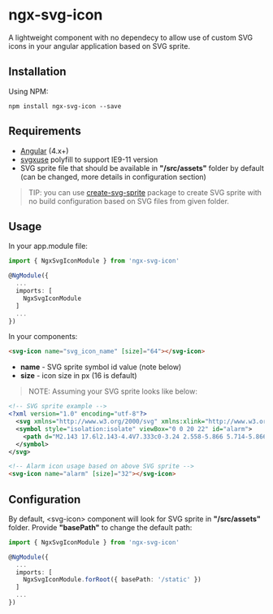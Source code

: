 # ngx-svg-icon
A lightweight component with no dependecy to allow use of custom SVG icons in your angular application based on SVG sprite.

## Installation
Using NPM:
```
npm install ngx-svg-icon --save
```

## Requirements
 - [Angular](https://github.com/angular/angular) (4.x+)
 - [svgxuse](https://github.com/Keyamoon/svgxuse) polyfill to support IE9-11 version
 - SVG sprite file that should be available in **"/src/assets"** folder by default (can be changed, more details in configuration section)

  > TIP: you can use [create-svg-sprite](https://github.com/achwilko/create-svg-sprite) package to create SVG sprite with no build configuration based on SVG files from given folder.


## Usage
In your app.module file:
```ts
import { NgxSvgIconModule } from 'ngx-svg-icon'

@NgModule({
  ...
  imports: [
    NgxSvgIconModule
  ]
  ...
})
```

In your components:
```html
<svg-icon name="svg_icon_name" [size]="64"></svg-icon>
```
- **name** - SVG sprite symbol id value (note below)
- **size** - icon size in px (16 is default)


> NOTE: Assuming your SVG sprite looks like below:
```xml
<!-- SVG sprite example -->
<?xml version="1.0" encoding="utf-8"?>
  <svg xmlns="http://www.w3.org/2000/svg" xmlns:xlink="http://www.w3.org/1999/xlink">
  <symbol style="isolation:isolate" viewBox="0 0 20 22" id="alarm">
    <path d="M2.143 17.6l2.143-4.4V7.333c0-3.24 2.558-5.866 5.714-5.866 3.156 0 5.714 2.626 5.714 5.866V13.2l2.143 4.4H2.143zM10 20.533c-.932 0-1.716-.613-2.011-1.466h4.022c-.295.853-1.079 1.466-2.011 1.466zm7.143-7.333V7.333C17.143 3.283 13.944 0 10 0S2.857 3.284 2.857 7.333V13.2L0 19.067h6.5C6.832 20.74 8.273 22 10 22s3.169-1.26 3.5-2.933H20L17.143 13.2z" fill-rule="evenodd"/>
  </symbol>
</svg>
```
```html
<!-- Alarm icon usage based on above SVG sprite -->
<svg-icon name="alarm" [size]="32"></svg-icon>
```


## Configuration
By default, &lt;svg-icon> component will look for SVG sprite in **"/src/assets"** folder. Provide **"basePath"** to change the default path:
```ts
import { NgxSvgIconModule } from 'ngx-svg-icon'

@NgModule({
  ...
  imports: [
    NgxSvgIconModule.forRoot({ basePath: '/static' })
  ]
  ...
})
```
